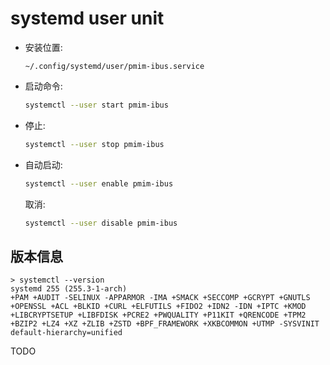 # systemd user unit

- 安装位置:

  `~/.config/systemd/user/pmim-ibus.service`

- 启动命令:

  ```sh
  systemctl --user start pmim-ibus
  ```

- 停止:

  ```sh
  systemctl --user stop pmim-ibus
  ```

- 自动启动:

  ```sh
  systemctl --user enable pmim-ibus
  ```

  取消:

  ```sh
  systemctl --user disable pmim-ibus
  ```

## 版本信息

```
> systemctl --version
systemd 255 (255.3-1-arch)
+PAM +AUDIT -SELINUX -APPARMOR -IMA +SMACK +SECCOMP +GCRYPT +GNUTLS +OPENSSL +ACL +BLKID +CURL +ELFUTILS +FIDO2 +IDN2 -IDN +IPTC +KMOD +LIBCRYPTSETUP +LIBFDISK +PCRE2 +PWQUALITY +P11KIT +QRENCODE +TPM2 +BZIP2 +LZ4 +XZ +ZLIB +ZSTD +BPF_FRAMEWORK +XKBCOMMON +UTMP -SYSVINIT default-hierarchy=unified
```

TODO
